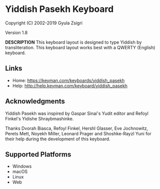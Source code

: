 Yiddish Pasekh Keyboard
=======================

Copyright (C) 2002-2019 Gyula Zsigri

Version 1.8

__DESCRIPTION__
This keyboard layout is designed to type Yiddish by transliteration. This keyboard layout works best with a QWERTY (English) keyboard.

Links
-----

 * Home:     https://keyman.com/keyboards/yiddish_pasekh
 * Help:     http://help.keyman.com/keyboard/yiddish_pasekh

Acknowledgments
---------------
Yiddish Pasekh was inspired by Gaspar Sinai's Yudit editor and Refoyl Finkel's Yidishe Shraybmashinke.

Thanks Dvorah Biasca, Refoyl Finkel, Hershl Glasser, Eve Jochnowitz, Perets Mett, Noyekh Miller, Leonard Prager and Shoshke-Rayzl Yuni for their help during the development of this keyboard.


Supported Platforms
-------------------
 * Windows
 * macOS
 * Linux
 * Web
